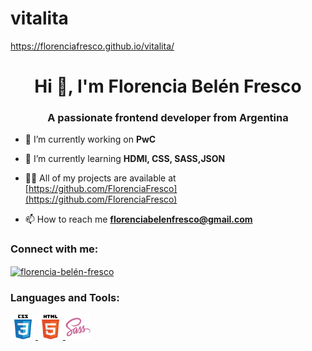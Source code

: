 # vitalita
https://florenciafresco.github.io/vitalita/
<h1 align="center">Hi 👋, I'm Florencia Belén Fresco</h1>
<h3 align="center">A passionate frontend developer from Argentina</h3>

- 🔭 I’m currently working on **PwC**

- 🌱 I’m currently learning **HDMI, CSS, SASS,JSON**

- 👨‍💻 All of my projects are available at [https://github.com/FlorenciaFresco](https://github.com/FlorenciaFresco)

- 📫 How to reach me **florenciabelenfresco@gmail.com**

<h3 align="left">Connect with me:</h3>
<p align="left">
<a href="https://linkedin.com/in/florencia-belén-fresco" target="blank"><img align="center" src="https://raw.githubusercontent.com/rahuldkjain/github-profile-readme-generator/master/src/images/icons/Social/linked-in-alt.svg" alt="florencia-belén-fresco" height="30" width="40" /></a>
</p>

<h3 align="left">Languages and Tools:</h3>
<p align="left"> <a href="https://www.w3schools.com/css/" target="_blank" rel="noreferrer"> <img src="https://raw.githubusercontent.com/devicons/devicon/master/icons/css3/css3-original-wordmark.svg" alt="css3" width="40" height="40"/> </a> <a href="https://www.w3.org/html/" target="_blank" rel="noreferrer"> <img src="https://raw.githubusercontent.com/devicons/devicon/master/icons/html5/html5-original-wordmark.svg" alt="html5" width="40" height="40"/> </a> <a href="https://sass-lang.com" target="_blank" rel="noreferrer"> <img src="https://raw.githubusercontent.com/devicons/devicon/master/icons/sass/sass-original.svg" alt="sass" width="40" height="40"/> </a> </p>
